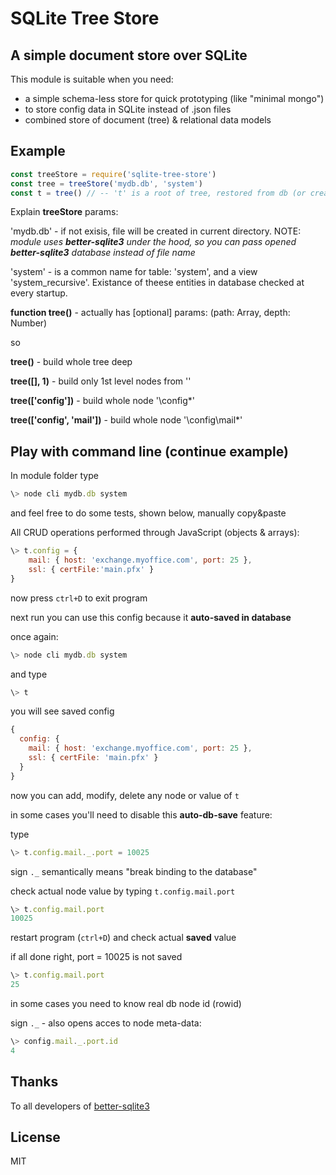 # SQLite Tree Store
## A simple document store over SQLite
This module is suitable when you need:
- a simple schema-less store for quick prototyping (like "minimal mongo")
- to store config data in SQLite instead of .json files
- combined store of document (tree) & relational data models


## Example
```js
const treeStore = require('sqlite-tree-store')
const tree = treeStore('mydb.db', 'system')
const t = tree() // -- 't' is a root of tree, restored from db (or created empty one)
```
Explain **treeStore** params:

'mydb.db' - if not exisis, file will be created in current directory. NOTE: *module uses **better-sqlite3** under the hood, so you can pass opened **better-sqlite3** database instead of file name*

'system' - is a common name for table: 'system', and a view 'system_recursive'. Existance of theese entities in database checked at every startup.

**function tree()** - actually has [optional] params: (path: Array, depth: Number)

so

**tree()** - build whole tree deep

**tree([], 1)** - build only 1st level nodes from '\'

**tree(['config'])** - build whole node '\config\*'

**tree(['config', 'mail'])** - build whole node '\config\mail\*'



## Play with command line (continue example)

In module folder type 
```js
\> node cli mydb.db system
```
and feel free to do some tests, shown below, manually copy&paste

All CRUD operations performed through JavaScript (objects & arrays):

```js
\> t.config = { 
    mail: { host: 'exchange.myoffice.com', port: 25 }, 
    ssl: { certFile:'main.pfx' }
}
```
now press `ctrl+D` to exit program

next run you can use this config because it **auto-saved in database**

once again:
```js
\> node cli mydb.db system
```
and type 
```js
\> t
```
you will see saved config
```js
{
  config: {
    mail: { host: 'exchange.myoffice.com', port: 25 },
    ssl: { certFile: 'main.pfx' }
  }
}
```
now you can add, modify, delete any node or value of `t`

in some cases you'll need to disable this **auto-db-save** feature:

type
```js
\> t.config.mail._.port = 10025
```
sign `._`  semantically means "break binding to the database"

check actual node value by typing `t.config.mail.port`
```js
\> t.config.mail.port
10025
```
restart program (`ctrl+D`) and check actual **saved** value

if all done right, port = 10025 is not saved
```js
\> t.config.mail.port
25
```

in some cases you need to know real db node id (rowid)

sign `._`  - also opens acces to node meta-data:
```js
\> config.mail._.port.id
4
```
## Thanks
To all developers of [better-sqlite3](https://github.com/JoshuaWise/better-sqlite3)

## License

MIT
